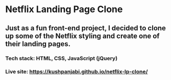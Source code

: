 # Netflix Landing Page Clone

## Just as a fun front-end project, I decided to clone up some of the Netflix styling and create one of their landing pages.

### Tech stack: HTML, CSS, JavaScript (jQuery)

### Live site: https://kushpanjabi.github.io/netflix-lp-clone/